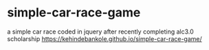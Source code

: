# simple-car-race-game
a simple car race coded in jquery after recently completing alc3.0 scholarship
 https://kehindebankole.github.io/simple-car-race-game/
